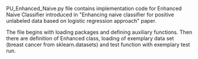 PU_Enhanced_Naive.py file contains implementation code for Enhanced Naive Classifier introduced in "Enhancing naive classifier for positive unlabeled data based on logistic regression approach" paper. 

The file begins with loading packages and defining auxiliary functions. Then there are definition of Enhanced class, loading of exemplary data set (breast cancer from sklearn.datasets) and test function with exemplary test run.

